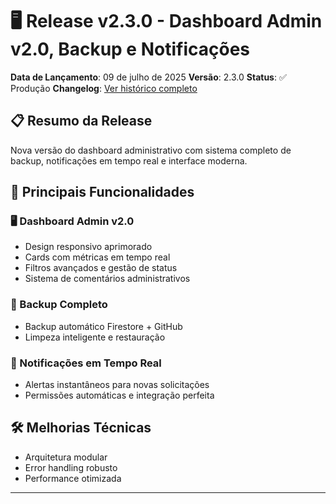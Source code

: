 # 🖥️ Release v2.3.0 - Dashboard Admin v2.0, Backup e Notificações

**Data de Lançamento**: 09 de julho de 2025
**Versão**: 2.3.0
**Status**: ✅ Produção
**Changelog**: [Ver histórico completo](../../CHANGELOG.md)

## 📋 Resumo da Release

Nova versão do dashboard administrativo com sistema completo de backup, notificações em tempo real e interface moderna.

## 🌟 Principais Funcionalidades

### 🖥️ Dashboard Admin v2.0
- Design responsivo aprimorado
- Cards com métricas em tempo real
- Filtros avançados e gestão de status
- Sistema de comentários administrativos

### 🔄 Backup Completo
- Backup automático Firestore + GitHub
- Limpeza inteligente e restauração

### 🔔 Notificações em Tempo Real
- Alertas instantâneos para novas solicitações
- Permissões automáticas e integração perfeita

## 🛠️ Melhorias Técnicas
- Arquitetura modular
- Error handling robusto
- Performance otimizada

---
